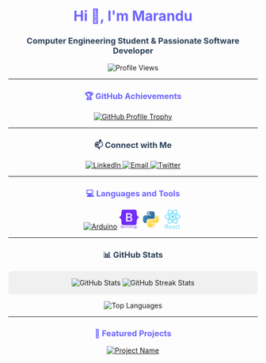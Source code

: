 <h1 align="center" style="color:#6C63FF;">Hi 👋, I'm Marandu</h1>
<h3 align="center" style="color:#2D4059;">Computer Engineering Student & Passionate Software Developer</h3>

<p align="center">
  <img src="https://komarev.com/ghpvc/?username=marandu3&label=Profile%20views&color=6C63FF&style=flat" alt="Profile Views" />
</p>

---

<h3 align="center" style="color:#6C63FF;">🏆 GitHub Achievements</h3>
<p align="center">
  <a href="https://github.com/ryo-ma/github-profile-trophy">
    <img src="https://github-profile-trophy.vercel.app/?username=marandu3&theme=onedark&row=1&no-frame=true&margin-w=15" alt="GitHub Profile Trophy" />
  </a>
</p>

---

<h3 align="center" style="color:#2D4059;">📫 Connect with Me</h3>
<p align="center">
  <a href="https://linkedin.com/in/your-linkedin-profile" target="_blank">
    <img src="https://img.shields.io/badge/-LinkedIn-0077B5?style=for-the-badge&logo=linkedin&logoColor=white" alt="LinkedIn" />
  </a>
  <a href="mailto:your-email@example.com" target="_blank">
    <img src="https://img.shields.io/badge/-Email-EA4335?style=for-the-badge&logo=gmail&logoColor=white" alt="Email" />
  </a>
  <a href="https://twitter.com/your-twitter-handle" target="_blank">
    <img src="https://img.shields.io/badge/-Twitter-1DA1F2?style=for-the-badge&logo=twitter&logoColor=white" alt="Twitter" />
  </a>
</p>

---

<h3 align="center" style="color:#6C63FF;">💻 Languages and Tools</h3>
<p align="center">
  <a href="https://www.arduino.cc/" target="_blank"><img src="https://cdn.worldvectorlogo.com/logos/arduino-1.svg" alt="Arduino" width="40" height="40" /></a>
  <a href="https://getbootstrap.com" target="_blank"><img src="https://raw.githubusercontent.com/devicons/devicon/master/icons/bootstrap/bootstrap-plain-wordmark.svg" alt="Bootstrap" width="40" height="40" /></a>
  <a href="https://www.python.org" target="_blank"><img src="https://raw.githubusercontent.com/devicons/devicon/master/icons/python/python-original.svg" alt="Python" width="40" height="40" /></a>
  <a href="https://reactjs.org/" target="_blank"><img src="https://raw.githubusercontent.com/devicons/devicon/master/icons/react/react-original-wordmark.svg" alt="React" width="40" height="40" /></a>
  <!-- Add more tools and languages as needed -->
</p>

---

<h3 align="center" style="color:#2D4059;">📊 GitHub Stats</h3>
<div align="center" style="background-color:#F0F0F0; border-radius: 8px; padding: 15px;">
  <img src="https://github-readme-stats.vercel.app/api?username=marandu3&show_icons=true&theme=radical" alt="GitHub Stats" />
  <img src="https://github-readme-streak-stats.herokuapp.com/?user=marandu3&theme=radical" alt="GitHub Streak Stats" />
</div>
<p align="center">
  <img src="https://github-readme-stats.vercel.app/api/top-langs?username=marandu3&show_icons=true&locale=en&layout=compact&theme=radical" alt="Top Languages" />
</p>

---

<h3 align="center" style="color:#6C63FF;">📂 Featured Projects</h3>
<p align="center">
  <a href="https://github.com/marandu3/project-name" target="_blank">
    <img src="https://img.shields.io/badge/-Project_Name-6C63FF?style=for-the-badge&logo=github&logoColor=white" alt="Project Name" />
  </a>
  <!-- Add more project links -->
</p>
